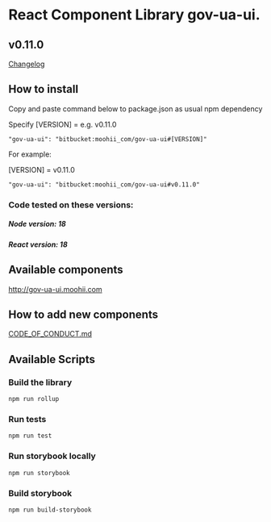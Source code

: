 # React Component Library gov-ua-ui.

## v0.11.0

[Changelog](Changelog.md)

## How to install

Copy and paste command below to package.json as usual npm dependency

Specify [VERSION] = e.g. v0.11.0

```
"gov-ua-ui": "bitbucket:moohii_com/gov-ua-ui#[VERSION]"
```

For example:

[VERSION] = v0.11.0

```
"gov-ua-ui": "bitbucket:moohii_com/gov-ua-ui#v0.11.0"
```

### Code tested on these versions:

##### Node version: 18

##### React version: 18

## Available components

http://gov-ua-ui.moohii.com

## How to add new components

[CODE_OF_CONDUCT.md](CODE_OF_CONDUCT.md)

## Available Scripts

### Build the library

```
npm run rollup
```

### Run tests

```
npm run test
```

### Run storybook locally

```
npm run storybook
```

### Build storybook

```
npm run build-storybook
```
